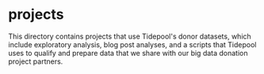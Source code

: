 # projects

This directory contains projects that use Tidepool's donor datasets, which include exploratory analysis, blog post analyses, and a scripts that Tidepool uses to qualify and prepare data that we share with our big data donation project partners.
